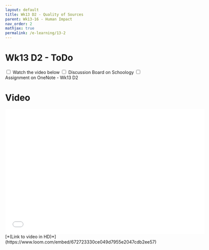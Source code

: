 ```yaml
---
layout: default
title: Wk13 D2 - Quality of Sources
parent: Wk13-16 - Human Impact
nav_order: 2
mathjax: true
permalink: /e-learning/13-2
---
```


# Wk13 D2 - ToDo
<label class="tasks-list-item">
  <input type="checkbox" class="tasks-list-cb">
  <span class="tasks-list-mark"></span>
  <span class="tasks-list-desc">
    Watch the video below
  </span>
</label>
<label class="tasks-list-item">
  <input type="checkbox" class="tasks-list-cb">
  <span class="tasks-list-mark"></span>
  <span class="tasks-list-desc">
    Discussion Board on Schoology
  </span>
</label>
<label class="tasks-list-item">
  <input type="checkbox" class="tasks-list-cb">
  <span class="tasks-list-mark"></span>
  <span class="tasks-list-desc">
    Assignment on OneNote - Wk13 D2
  </span>
</label>

# Video
<iframe width="640" height="400" src="/e-learning/human-impact/Wk13_D2.mp4" frameborder="0" webkitallowfullscreen mozallowfullscreen allowfullscreen></iframe>
[*(Link to video in HD)*](https://www.loom.com/embed/672723330ce049d7955e2047cdb2ee57)